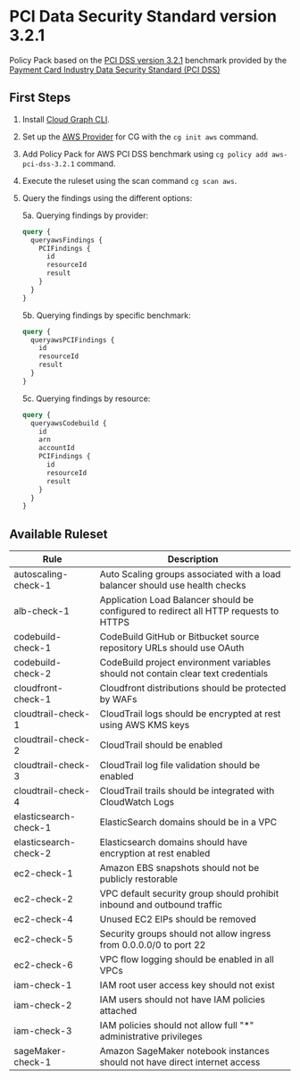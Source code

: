 # PCI Data Security Standard version 3.2.1

Policy Pack based on the [PCI DSS version 3.2.1](https://www.pcisecuritystandards.org/documents/PCI_DSS-QRG-v3_2_1.pdf) benchmark provided by the [Payment Card Industry Data Security Standard (PCI DSS)](https://www.pcisecuritystandards.org/)

## First Steps

1. Install [Cloud Graph CLI](https://docs.cloudgraph.dev/quick-start).
2. Set up the [AWS Provider](https://www.npmjs.com/package/@cloudgraph/cg-provider-aws) for CG with the `cg init aws` command.
3. Add Policy Pack for AWS PCI DSS benchmark using `cg policy add aws-pci-dss-3.2.1` command.
4. Execute the ruleset using the scan command `cg scan aws`.
5. Query the findings using the different options:

   5a. Querying findings by provider:

   ```graphql
   query {
     queryawsFindings {
       PCIFindings {
         id
         resourceId
         result
       }
     }
   }
   ```

   5b. Querying findings by specific benchmark:

   ```graphql
   query {
     queryawsPCIFindings {
       id
       resourceId
       result
     }
   }
   ```

   5c. Querying findings by resource:

   ```graphql
   query {
     queryawsCodebuild {
       id
       arn
       accountId
       PCIFindings {
         id
         resourceId
         result
       }
     }
   }
   ```

## Available Ruleset

| Rule                  | Description                                                                           |
| --------------------- | ------------------------------------------------------------------------------------- |
| autoscaling-check-1   | Auto Scaling groups associated with a load balancer should use health checks          |
| alb-check-1           | Application Load Balancer should be configured to redirect all HTTP requests to HTTPS |
| codebuild-check-1     | CodeBuild GitHub or Bitbucket source repository URLs should use OAuth                 |
| codebuild-check-2     | CodeBuild project environment variables should not contain clear text credentials     |
| cloudfront-check-1    | Cloudfront distributions should be protected by WAFs                                  |
| cloudtrail-check-1    | CloudTrail logs should be encrypted at rest using AWS KMS keys                        |
| cloudtrail-check-2    | CloudTrail should be enabled                                                          |
| cloudtrail-check-3    | CloudTrail log file validation should be enabled                                      |
| cloudtrail-check-4    | CloudTrail trails should be integrated with CloudWatch Logs                           |
| elasticsearch-check-1 | ElasticSearch domains should be in a VPC                                              |
| elasticsearch-check-2 | Elasticsearch domains should have encryption at rest enabled                          |
| ec2-check-1           | Amazon EBS snapshots should not be publicly restorable                                |
| ec2-check-2           | VPC default security group should prohibit inbound and outbound traffic               |
| ec2-check-4           | Unused EC2 EIPs should be removed                                                     |
| ec2-check-5           | Security groups should not allow ingress from 0.0.0.0/0 to port 22                    |
| ec2-check-6           | VPC flow logging should be enabled in all VPCs                                        |
| iam-check-1           | IAM root user access key should not exist                                             |
| iam-check-2           | IAM users should not have IAM policies attached                                       |
| iam-check-3           | IAM policies should not allow full "\*" administrative privileges                     |
| sageMaker-check-1     | Amazon SageMaker notebook instances should not have direct internet access            |

